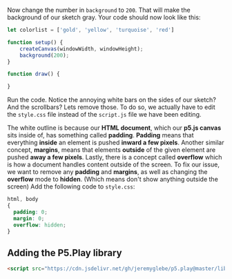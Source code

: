 Now change the number in `background` to `200`. That will make the background of our sketch gray. Your code should now look like this:

```js
let colorlist = ['gold', 'yellow', 'turquoise', 'red']

function setup() {
    createCanvas(windowWidth, windowHeight);
    background(200);
}

function draw() {

}
```

Run the code. Notice the annoying white bars on the sides of our sketch? And the scrollbars? Lets remove those. To do so, we actually have to edit the `style.css` file instead of the `script.js` file we have been editing.

The white outline is because our **HTML document**, which our **p5.js canvas** sits inside of, has something called **padding**. **Padding** means that everything **inside** an element is pushed **inward a few pixels**. Another similar concept, **margins**, means that elements **outside** of the given element are pushed **away a few pixels**. Lastly, there is a concept called **overflow** which is how a document handles content outside of the screen. To fix our issue, we want to remove any **padding** and **margins**, as well as changing the **overflow** mode to **hidden**. (Which means don't show anything outside the screen) Add the following code to `style.css`:

```css
html, body
{
  padding: 0;
  margin: 0;
  overflow: hidden;
}
```

## Adding the P5.Play library
```html
<script src="https://cdn.jsdelivr.net/gh/jeremyglebe/p5.play@master/lib/p5.play.js"></script>
```